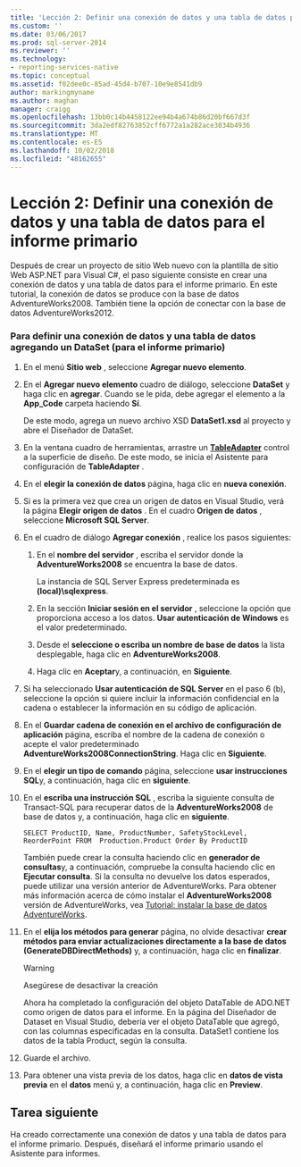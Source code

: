 ```yaml
---
title: 'Lección 2: Definir una conexión de datos y una tabla de datos para el informe primario | Microsoft Docs'
ms.custom: ''
ms.date: 03/06/2017
ms.prod: sql-server-2014
ms.reviewer: ''
ms.technology:
- reporting-services-native
ms.topic: conceptual
ms.assetid: f02dee0c-85ad-45d4-b707-10e9e8541db9
author: markingmyname
ms.author: maghan
manager: craigg
ms.openlocfilehash: 13bb0c14b4458122ee94b4a674b86d20bf667d3f
ms.sourcegitcommit: 3da2edf82763852cff6772a1a282ace3034b4936
ms.translationtype: MT
ms.contentlocale: es-ES
ms.lasthandoff: 10/02/2018
ms.locfileid: "48162655"
---
```

# <a name="lesson-2-define-a-data-connection-and-data-table-for-parent-report"></a>Lección 2: Definir una conexión de datos y una tabla de datos para el informe primario
  Después de crear un proyecto de sitio Web nuevo con la plantilla de sitio Web ASP.NET para Visual C#, el paso siguiente consiste en crear una conexión de datos y una tabla de datos para el informe primario. En este tutorial, la conexión de datos se produce con la base de datos AdventureWorks2008. También tiene la opción de conectar con la base de datos AdventureWorks2012.  
  
### <a name="to-define-a-data-connection-and-data-table-by-adding-a-dataset-for-parent-report"></a>Para definir una conexión de datos y una tabla de datos agregando un DataSet (para el informe primario)  
  
1.  En el menú **Sitio web** , seleccione **Agregar nuevo elemento**.  
  
2.  En el **Agregar nuevo elemento** cuadro de diálogo, seleccione **DataSet** y haga clic en **agregar**. Cuando se le pida, debe agregar el elemento a la **App_Code** carpeta haciendo **Sí**.  
  
     De este modo, agrega un nuevo archivo XSD **DataSet1.xsd** al proyecto y abre el Diseñador de DataSet.  
  
3.  En la ventana cuadro de herramientas, arrastre un **[TableAdapter](http://msdn.microsoft.com/library/bz9tthwx\(v=vs.100\).aspx)** control a la superficie de diseño. De este modo, se inicia el Asistente para configuración de **TableAdapter** .  
  
4.  En el **elegir la conexión de datos** página, haga clic en **nueva conexión**.  
  
5.  Si es la primera vez que crea un origen de datos en Visual Studio, verá la página **Elegir origen de datos** . En el cuadro **Origen de datos** , seleccione **Microsoft SQL Server**.  
  
6.  En el cuadro de diálogo **Agregar conexión** , realice los pasos siguientes:  
  
    1.  En el **nombre del servidor** , escriba el servidor donde la **AdventureWorks2008** se encuentra la base de datos.  
  
         La instancia de SQL Server Express predeterminada es **(local)\sqlexpress**.  
  
    2.  En la sección **Iniciar sesión en el servidor** , seleccione la opción que proporciona acceso a los datos. **Usar autenticación de Windows** es el valor predeterminado.  
  
    3.  Desde el **seleccione o escriba un nombre de base de datos** la lista desplegable, haga clic en **AdventureWorks2008**.  
  
    4.  Haga clic en **Aceptar**y, a continuación, en **Siguiente**.  
  
7.  Si ha seleccionado **Usar autenticación de SQL Server** en el paso 6 (b), seleccione la opción si quiere incluir la información confidencial en la cadena o establecer la información en su código de aplicación.  
  
8.  En el **Guardar cadena de conexión en el archivo de configuración de aplicación** página, escriba el nombre de la cadena de conexión o acepte el valor predeterminado **AdventureWorks2008ConnectionString**. Haga clic en **Siguiente**.  
  
9. En el **elegir un tipo de comando** página, seleccione **usar instrucciones SQL**y, a continuación, haga clic en **siguiente**.  
  
10. En el **escriba una instrucción SQL** , escriba la siguiente consulta de Transact-SQL para recuperar datos de la **AdventureWorks2008** de base de datos y, a continuación, haga clic en **siguiente**.  
  
    ```  
    SELECT ProductID, Name, ProductNumber, SafetyStockLevel, ReorderPoint FROM  Production.Product Order By ProductID  
    ```  
  
     También puede crear la consulta haciendo clic en **generador de consultas**y, a continuación, compruebe la consulta haciendo clic en **Ejecutar consulta**. Si la consulta no devuelve los datos esperados, puede utilizar una versión anterior de AdventureWorks. Para obtener más información acerca de cómo instalar el **AdventureWorks2008** versión de AdventureWorks, vea [Tutorial: instalar la base de datos AdventureWorks](http://msdn.microsoft.com/library/aa992075\(v=vs.100\).aspx).  
  
11. En el **elija los métodos para generar** página, no olvide desactivar **crear métodos para enviar actualizaciones directamente a la base de datos (GenerateDBDirectMethods)** y, a continuación, haga clic en **finalizar**.  
  
    > [!WARNING]  
    >  Asegúrese de desactivar la creación  
  
     Ahora ha completado la configuración del objeto DataTable de ADO.NET como origen de datos para el informe. En la página del Diseñador de Dataset en Visual Studio, debería ver el objeto DataTable que agregó, con las columnas especificadas en la consulta. DataSet1 contiene los datos de la tabla Product, según la consulta.  
  
12. Guarde el archivo.  
  
13. Para obtener una vista previa de los datos, haga clic en **datos de vista previa** en el **datos** menú y, a continuación, haga clic en **Preview**.  
  
## <a name="next-task"></a>Tarea siguiente  
 Ha creado correctamente una conexión de datos y una tabla de datos para el informe primario. Después, diseñará el informe primario usando el Asistente para informes.  
  
  
